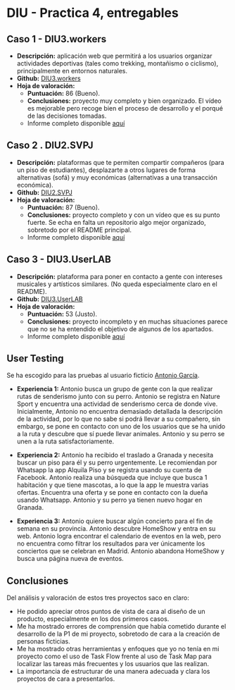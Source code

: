 # DIU - Practica 4, entregables

## Caso 1 - DIU3.workers

- **Descripción:** aplicación web que permitirá a los usuarios organizar actividades deportivas (tales como trekking, montañismo o ciclismo), principalmente en entornos naturales.
- **Github:** [DIU3.workers](https://github.com/josalmer/DIU3_Workers)
- **Hoja de valoración:**
	- **Puntuación:** 86 (Bueno).
	- **Conclusiones:** proyecto muy completo y bien organizado. El vídeo es mejorable pero recoge bien el proceso de desarrollo y el porqué de las decisiones tomadas.
	- Informe completo disponible [aquí](https://github.com/Gsandoval96/DIU20/tree/master/P4/DIU3.workers.pdf)


## Caso 2 . DIU2.SVPJ

- **Descripción:** plataformas que te permiten compartir compañeros (para un piso de estudiantes), desplazarte a otros lugares de forma alternativas (sofá) y muy económicas (alternativas a una transacción económica).
- **Github:** [DIU2.SVPJ](https://github.com/sergiovp/DIU)
- **Hoja de valoración:**
	- **Puntuación:** 87 (Bueno).
	- **Conclusiones:** proyecto completo y con un vídeo que es su punto fuerte. Se echa en falta un repositorio algo mejor organizado, sobretodo por el README principal.
	- Informe completo disponible [aquí](https://github.com/Gsandoval96/DIU20/tree/master/P4/DIU2.SVPJ.pdf)


## Caso 3 - DIU3.UserLAB

- **Descripción:** plataforma para poner en contacto a gente con intereses musicales y artísticos similares. (No queda especialmente claro en el README).
- **Github:** [DIU3.UserLAB](https://github.com/miguelroldanc/DIU20)
- **Hoja de valoración:**
	- **Puntuación:** 53 (Justo).
	- **Conclusiones:** proyecto incompleto y en muchas situaciones parece que no se ha entendido el objetivo de algunos de los apartados.
	- Informe completo disponible [aquí](https://github.com/Gsandoval96/DIU20/tree/master/P4/DIU3.UserLAB.pdf)

## User Testing

Se ha escogido para las pruebas al usuario ficticio [Antonio García](https://github.com/Gsandoval96/DIU20/tree/master/P1/man.png).

- **Experiencia 1:** Antonio busca un grupo de gente con la que realizar rutas de senderismo junto con su perro. Antonio se registra en Nature Sport y encuentra una actividad de senderismo cerca de donde vive. Inicialmente, Antonio no encuentra demasiado detallada la descripción de la actividad, por lo que no sabe si podrá llevar a su compañero, sin embargo, se pone en contacto con uno de los usuarios que se ha unido a la ruta y descubre que sí puede llevar animales. Antonio y su perro se unen a la ruta satisfactoriamente.

- **Experiencia 2:** Antonio ha recibido el traslado a Granada y necesita buscar un piso para él y su perro urgentemente. Le recomiendan por Whatsapp la app Alquila Piso y se registra usando su cuenta de Facebook. Antonio realiza una búsqueda que incluye que busca 1 habitación y que tiene mascotas, a lo que la app le muestra varias ofertas. Encuentra una oferta y se pone en contacto con la dueña usando Whatsapp. Antonio y su perro ya tienen nuevo hogar en Granada.

- **Experiencia 3:** Antonio quiere buscar algún concierto para el fin de semana en su provincia. Antonio descubre HomeShow y entra en su web. Antonio logra encontrar el calendario de eventos en la web, pero no encuentra como filtrar los resultados para ver únicamente los conciertos que se celebran en Madrid. Antonio abandona HomeShow y busca una página nueva de eventos.

## Conclusiones

Del análisis y valoración de estos tres proyectos saco en claro:

- He podido apreciar otros puntos de vista de cara al diseño de un producto, especialmente en los dos primeros casos.
- Me ha mostrado errores de comprensión que había cometido durante el desarrollo de la P1 de mi proyecto, sobretodo de cara a la creación de personas ficticias.
- Me ha mostrado otras herramientas y enfoques que yo no tenía en mi proyecto como el uso de Task Flow frente al uso de Task Map para localizar las tareas más frecuentes y los usuarios que las realizan.
- La importancia de estructurar de una manera adecuada y clara los proyectos de cara a presentarlos.
